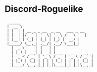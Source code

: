 # Discord-Roguelike

```
  _____                                 
 |  __ \                                
 | |  | | __ _ _ __  _ __   ___ _ __    
 | |  | |/ _` | '_ \| '_ \ / _ \ '__|   
 | |__| | (_| | |_) | |_) |  __/ |      
 |_____/ \__,_| .__/| .__/ \___|_|      
   |  _ \     | |   | |                 
   | |_) | __ |_| __|_|__ _ _ __   __ _ 
   |  _ < / _` | '_ \ / _` | '_ \ / _` |
   | |_) | (_| | | | | (_| | | | | (_| |
   |____/ \__,_|_| |_|\__,_|_| |_|\__,_|     
```                                                                       
